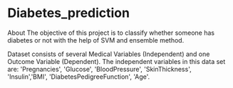 # Diabetes_prediction
About
The objective of this project is to classify whether someone has diabetes or not with the help of SVM and ensemble method.

Dataset consists of several Medical Variables (Independent) and one Outcome Variable (Dependent). The independent variables in this data set are: 'Pregnancies', 'Glucose', 'BloodPressure', 'SkinThickness', 'Insulin','BMI', 'DiabetesPedigreeFunction', 'Age'.
